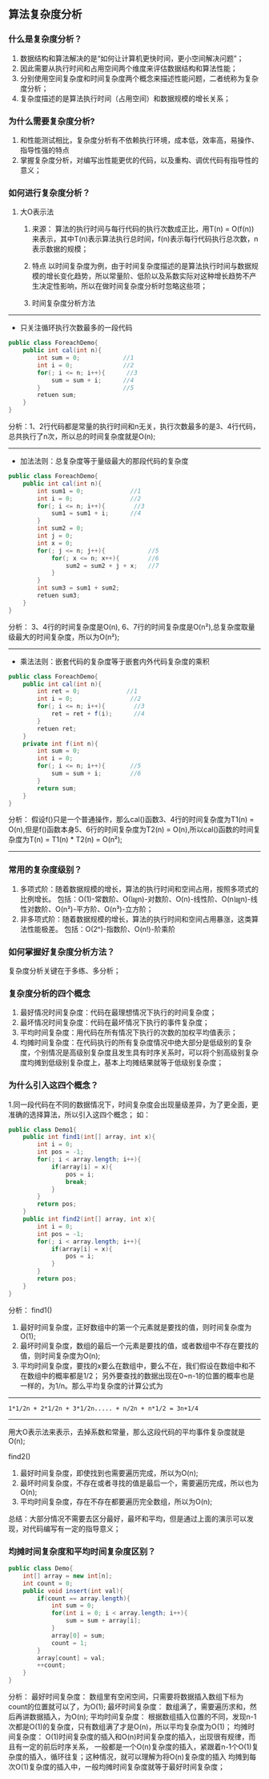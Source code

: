 ## 算法复杂度分析
### 什么是复杂度分析？
1. 数据结构和算法解决的是“如何让计算机更快时间，更小空间解决问题”；
2. 因此需要从执行时间和占用空间两个维度来评估数据结构和算法性能；
3. 分别使用空间复杂度和时间复杂度两个概念来描述性能问题，二者统称为复杂度分析；
4. 复杂度描述的是算法执行时间（占用空间）和数据规模的增长关系；
### 为什么需要复杂度分析?
1. 和性能测试相比，复杂度分析有不依赖执行环境，成本低，效率高，易操作、指导性强的特点
2. 掌握复杂度分析，对编写出性能更优的代码，以及重构、调优代码有指导性的意义；
### 如何进行复杂度分析？
1. 大O表示法
    1. 来源：
    算法的执行时间与每行代码的执行次数成正比，用T(n) = O(f(n))来表示，其中T(n)表示算法执行总时间，f(n)表示每行代码执行总次数，n表示数据的规模；
    2. 特点
    以时间复杂度为例，由于时间复杂度描述的是算法执行时间与数据规模的增长变化趋势，所以常量阶、低阶以及系数实际对这种增长趋势不产生决定性影响，所以在做时间复杂度分析时忽略这些项；

    3. 时间复杂度分析方法
***
* 只关注循环执行次数最多的一段代码
```java
public class ForeachDemo{
    public int cal(int n){
        int sum = 0;            //1
        int i = 0;              //2
        for(; i <= n; i++){      //3
            sum = sum + i;      //4
        }                       //5
        retuen sum;
    }
}
```
分析：1、2行代码都是常量的执行时间和n无关，执行次数最多的是3、4行代码，总共执行了n次，所以总的时间复杂度就是O(n);
***
* 加法法则：总复杂度等于量级最大的那段代码的复杂度
```java
public class ForeachDemo{
    public int cal(int n){
        int sum1 = 0;             //1
        int i = 0;                //2
        for(; i <= n; i++){        //3
            sum1 = sum1 + i;      //4
        }                         
        int sum2 = 0;             
        int j = 0;        
        int x = 0;
        for(; j <= n; j++){            //5
            for(; x <= n; x++){        //6
                sum2 = sum2 + j + x;   //7
            }
        }
        int sum3 = sum1 + sum2;
        retuen sum3;
    }
}
```
分析： 3、4行的时间复杂度是O(n), 6、7行的时间复杂度是O(n²),总复杂度取量级最大的时间复杂度，所以为O(n²);
***
* 乘法法则：嵌套代码的复杂度等于嵌套内外代码复杂度的乘积
```java
public class ForeachDemo{
    public int cal(int n){
        int ret = 0;             //1
        int i = 0;                //2
        for(; i <= n; i++){        //3
            ret = ret + f(i);      //4
        }                         
        retuen ret;
    }
    private int f(int n){
        int sum = 0;
        int i = 0;
        for(; i <= n; i++){       //5
            sum = sum + i;        //6
        }
        return sum;
    } 
}
```
分析： 假设f()只是一个普通操作，那么cal()函数3、4行的时间复杂度为T1(n) = O(n),但是f()函数本身5、6行的时间复杂度为T2(n) = O(n),所以cal()函数的时间复杂度为T(n) = T1(n) * T2(n) = O(n²);
***

### 常用的复杂度级别？
1. 多项式阶：随着数据规模的增长，算法的执行时间和空间占用，按照多项式的比例增长。
    包括：O(1)-常数阶、O(㏒n)-对数阶、O(n)-线性阶、O(n㏒n)-线性对数阶、O(n²)-平方阶、O(n³)-立方阶；
2. 非多项式阶：随着数据规模的增长，算法的执行时间和空间占用暴涨，这类算法性能极差。
    包括：O(2ⁿ)-指数阶、O(n!)-阶乘阶
    
### 如何掌握好复杂度分析方法？
复杂度分析关键在于多练、多分析；

### 复杂度分析的四个概念
1. 最好情况时间复杂度：代码在最理想情况下执行的时间复杂度；
2. 最坏情况时间复杂度：代码在最坏情况下执行的事件复杂度；
3. 平均时间复杂度：用代码在所有情况下执行的次数的加权平均值表示；
4. 均摊时间复杂度：在代码执行的所有复杂度情况中绝大部分是低级别的复杂度，个别情况是高级别复杂度且发生具有时序关系时，可以将个别高级别复杂度均摊到低级别复杂度上，基本上均摊结果就等于低级别复杂度；

### 为什么引入这四个概念？
1.同一段代码在不同的数据情况下，时间复杂度会出现量级差异，为了更全面，更准确的选择算法，所以引入这四个概念；
如：
```java
public class Demo1{
    public int find1(int[] array, int x){
        int i = 0;
        int pos = -1;
        for(; i < array.length; i++){
            if(array[i] = x){
                pos = i;
                break;
            }
        }
        return pos;
    } 
    public int find2(int[] array, int x){
        int i = 0;
        int pos = -1;
        for(; i < array.length; i++){
            if(array[i] = x){
                pos = i;
            }
        }
        return pos;
    }    
}
```
分析：
find1()
1. 最好时间复杂度，正好数组中的第一个元素就是要找的值，则时间复杂度为O(1);
2. 最坏时间复杂度，数组的最后一个元素是要找的值，或者数组中不存在要找的值，则时间复杂度为O(n);
3. 平均时间复杂度，要找的x要么在数组中，要么不在，我们假设在数组中和不在数组中的概率都是1/2；
另外要查找的数据出现在0~n-1的位置的概率也是一样的，为1/n。那么平均复杂度的计算公式为
***
    1*1/2n + 2*1/2n + 3*1/2n..... + n/2n + n*1/2 = 3n+1/4
***
用大O表示法来表示，去掉系数和常量，那么这段代码的平均事件复杂度就是O(n);

find2()
1. 最好时间复杂度，即使找到也需要遍历完成，所以为O(n);
2. 最坏时间复杂度，不存在或者寻找的值是最后一个，需要遍历完成，所以也为O(n);
3. 平均时间复杂度，存在不存在都要遍历完全数组，所以为O(n);

总结：大部分情况不需要去区分最好，最坏和平均，但是通过上面的演示可以发现，对代码编写有一定的指导意义；

### 均摊时间复杂度和平均时间复杂度区别？
```java
public class Demo{
    int[] array = new int[n];
    int count = 0;
    public void insert(int val){
        if(count == array.length){
            int sum = 0;
            for(int i = 0; i < array.length; i++){
                sum = sum + array[i];
            }
            array[0] = sum;
            count = 1;
        }
        array[count] = val;
        ++count;
    }
}
```
分析： 
最好时间复杂度： 数组里有空闲空间，只需要将数据插入数组下标为count的位置就可以了，为O(1);
最坏时间复杂度： 数组满了，需要遍历求和，然后再讲数据插入，为O(n);
平均时间复杂度： 根据数组插入位置的不同，发现n-1次都是O(1)的复杂度，只有数组满了才是O(n)，所以平均复杂度为O(1)；
均摊时间复杂度： O(1)时间复杂度的插入和O(n)时间复杂度的插入，出现很有规律，而且有一定的前后时序关系，
一般都是一个O(n)复杂度的插入，紧跟着n-1个O(1)复杂度的插入，循环往复；这种情况，就可以理解为将O(n)复杂度的插入
均摊到每次O(1)复杂度的插入中，一般均摊时间复杂度就等于最好时间复杂度；








